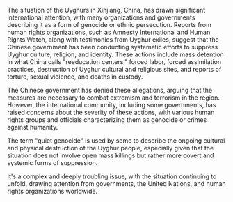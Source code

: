 The situation of the Uyghurs in Xinjiang, China, has drawn significant international attention, with many organizations and governments describing it as a form of genocide or ethnic persecution. Reports from human rights organizations, such as Amnesty International and Human Rights Watch, along with testimonies from Uyghur exiles, suggest that the Chinese government has been conducting systematic efforts to suppress Uyghur culture, religion, and identity. These actions include mass detention in what China calls "reeducation centers," forced labor, forced assimilation practices, destruction of Uyghur cultural and religious sites, and reports of torture, sexual violence, and deaths in custody.

The Chinese government has denied these allegations, arguing that the measures are necessary to combat extremism and terrorism in the region. However, the international community, including some governments, has raised concerns about the severity of these actions, with various human rights groups and officials characterizing them as genocide or crimes against humanity.

The term "quiet genocide" is used by some to describe the ongoing cultural and physical destruction of the Uyghur people, especially given that the situation does not involve open mass killings but rather more covert and systemic forms of suppression. 

It's a complex and deeply troubling issue, with the situation continuing to unfold, drawing attention from governments, the United Nations, and human rights organizations worldwide.